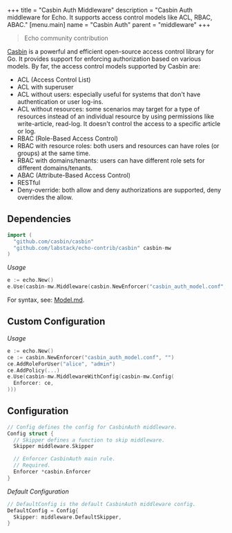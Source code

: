 +++
title = "Casbin Auth Middleware"
description = "Casbin Auth middleware for Echo. It supports access control models like ACL, RBAC, ABAC."
[menu.main]
  name = "Casbin Auth"
  parent = "middleware"
+++

> Echo community contribution 

[Casbin](https://github.com/casbin/casbin) is a powerful and efficient open-source access control library for Go. It provides support for enforcing authorization based on various models. By far, the access control models supported by Casbin are:

- ACL (Access Control List)
- ACL with superuser
- ACL without users: especially useful for systems that don't have authentication or user log-ins.
- ACL without resources: some scenarios may target for a type of resources instead of an individual resource by using permissions like write-article, read-log. It doesn't control the access to a specific article or log.
- RBAC (Role-Based Access Control)
- RBAC with resource roles: both users and resources can have roles (or groups) at the same time.
- RBAC with domains/tenants: users can have different role sets for different domains/tenants.
- ABAC (Attribute-Based Access Control)
- RESTful
- Deny-override: both allow and deny authorizations are supported, deny overrides the allow.

## Dependencies

```go
import (
  "github.com/casbin/casbin"
  "github.com/labstack/echo-contrib/casbin" casbin-mw
)
```

*Usage*

```go
e := echo.New()
e.Use(casbin-mw.Middleware(casbin.NewEnforcer("casbin_auth_model.conf", "casbin_auth_policy.csv")))
```

For syntax, see: [Model.md](https://github.com/casbin/casbin/blob/master/Model.md).


## Custom Configuration

*Usage*

```go
e := echo.New()
ce := casbin.NewEnforcer("casbin_auth_model.conf", "")
ce.AddRoleForUser("alice", "admin")
ce.AddPolicy(...)
e.Use(casbin-mw.MiddlewareWithConfig(casbin-mw.Config(
  Enforcer: ce,
)))
```

## Configuration

```go
// Config defines the config for CasbinAuth middleware.
Config struct {
  // Skipper defines a function to skip middleware.
  Skipper middleware.Skipper

  // Enforcer CasbinAuth main rule.
  // Required.
  Enforcer *casbin.Enforcer
}
```

*Default Configuration*

```go
// DefaultConfig is the default CasbinAuth middleware config.
DefaultConfig = Config{
  Skipper: middleware.DefaultSkipper,
}
```
